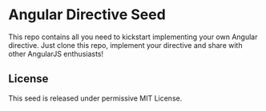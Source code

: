 Angular Directive Seed
======================
This repo contains all you need to kickstart implementing your own Angular directive. Just clone this repo, implement your directive and share with other AngularJS enthusiasts!

## License
This seed is released under permissive MIT License.
